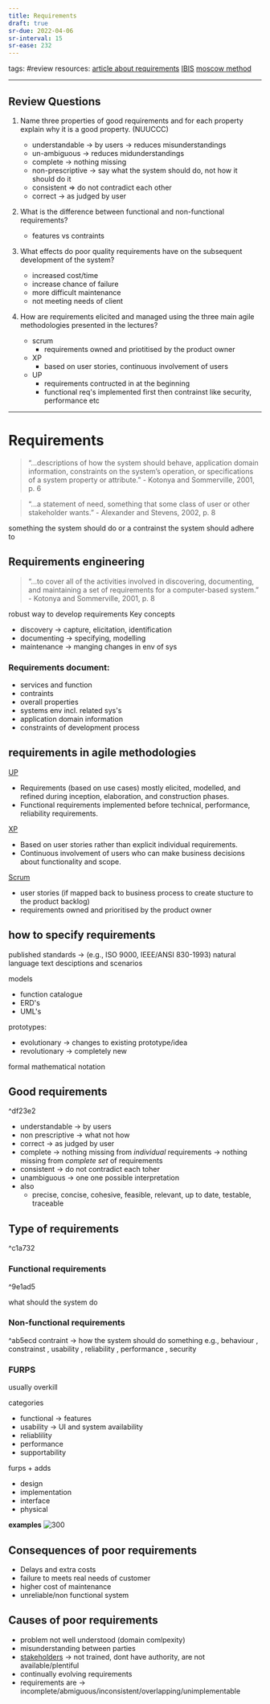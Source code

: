 ```yaml
---
title: Requirements
draft: true
sr-due: 2022-04-06
sr-interval: 15
sr-ease: 232
---
```


tags: #review
resources: 
[article about requirements](https://sceweb.uhcl.edu/helm/RationalUnifiedProcess/process/workflow/requirem/co_req.htm#Reliability)
[IBIS](https://en.wikipedia.org/wiki/Issue-based_information_system)
[moscow method](https://en.wikipedia.org/wiki/MoSCoW_method)

---
## Review Questions

1. Name three properties of good requirements and for each property explain why it is a good property. (NUUCCC)
	- understandable -> by users -> reduces misunderstandings
	- un-ambiguous -> reduces midunderstandings
	- complete -> nothing missing
	- non-prescriptive -> say what the system should do, not how it should do it
	- consistent => do not contradict each other
	- correct -> as judged by user
	
2. What is the difference between functional and non-functional requirements? 
	- features vs contraints
	
3. What effects do poor quality requirements have on the subsequent development of the system? 
	- increased cost/time
	- increase chance of failure
	- more difficult maintenance
	- not meeting needs of client
	
4. How are requirements elicited and managed using the three main agile methodologies presented in the lectures?
	- scrum
		- requirements owned and priotitised by the product owner
	- XP
		- based on user stories, continuous involvement of users
	- UP
		- requirements contructed in at the beginning
		- functional req's implemented first then contrainst like security, performance etc
___
# Requirements
> “…descriptions of how the system should behave, application domain information, constraints on the system’s operation, or specifications of a system property or attribute.”  - Kotonya and Sommerville, 2001, p. 6

> “…a statement of need, something that some class of user or other stakeholder wants.” - Alexander and Stevens, 2002, p. 8

something the system should do or a contrainst the system should adhere to

## Requirements engineering
> “…to cover all of the activities involved in discovering, documenting, and maintaining a set of requirements for a computer-based system.” - Kotonya and Sommerville, 2001, p. 8

robust way to develop requirements
Key concepts
- discovery -> capture, elicitation, identification
- documenting -> specifying, modelling
- maintenance -> manging changes in env of sys

### Requirements document:
- services and function
- contraints
- overall properties
- systems env incl. related sys's
- application domain information
- constraints of development process

## requirements in agile methodologies
[UP](out/notes/agile-development.md#^e2bc0b)
- Requirements (based on use cases) mostly elicited, modelled, and refined during inception, elaboration, and construction phases.
- Functional requirements implemented before technical, performance, reliability requirements.

[XP](out/notes/agile-development.md#^e9fd09)
- Based on user stories rather than explicit individual requirements.
- Continuous involvement of users who can make business decisions about functionality and scope.

[Scrum](out/notes/agile-development.md#^4ddbdc)
- user stories (if mapped back to business process to create stucture to the product backlog)
- requirements owned and prioritised by the product owner

## how to specify requirements
published standards -> (e.g., ISO 9000, IEEE/ANSI 830-1993)
natural language text desciptions and scenarios

models 
- function catalogue
- ERD's
- UML's

prototypes: 
- evolutionary -> changes to existing prototype/idea
- revolutionary -> completely new

formal mathematical notation

## Good requirements 
^df23e2
- understandable -> by users
- non prescriptive -> what not how
- correct -> as judged by user
- complete  -> nothing missing from _individual_ requirements
					-> nothing missing from _complete set_ of requirements
- consistent -> do not contradict each toher
- unambiguous -> one one possible interpretation
- also
	- precise, concise, cohesive, feasible, relevant, up to date, testable, traceable

## Type of requirements

^c1a732
### Functional requirements

^9e1ad5

what should the system do

### Non-functional requirements

^ab5ecd
contraint -> how the system should do something
e.g., behaviour , constrainst , usability , reliability , performance , security

### FURPS
usually overkill

categories
- functional -> features
- usability -> UI and system availability
- reliablility
- performance
- supportability

furps + adds
- design
- implementation
- interface
- physical

**examples**
![300](None)

## Consequences of poor requirements
- Delays and extra costs
- failure to meets real needs of customer
- higher cost of maintenance
- unreliable/non functional system

## Causes of poor requirements
- problem not well understood (domain comlpexity)
- misunderstanding between parties
- [stakeholders](out/notes/stakeholders.md) -> not trained, dont have authority, are not available/plentiful
- continually evolving requirements
- requirements are -> incomplete/abmiguous/inconsistent/overlapping/unimplementable